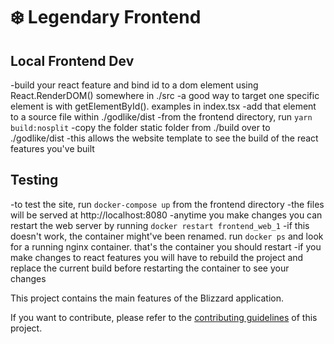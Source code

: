 # ❄️ Legendary Frontend

## Local Frontend Dev

-build your react feature and bind id to a dom element using React.RenderDOM() somewhere in ./src
  -a good way to target one specific element is with getElementById(). examples in index.tsx
  -add that element to a source file within ./godlike/dist
-from the frontend directory, run ```yarn build:nosplit```
-copy the folder static folder from ./build over to ./godlike/dist
  -this allows the website template to see the build of the react features you've built

## Testing

-to test the site, run ```docker-compose up``` from the frontend directory
  -the files will be served at http://localhost:8080
-anytime you make changes you can restart the web server by running ```docker restart frontend_web_1```
  -if this doesn't work, the container might've been renamed. run ```docker ps``` and look for a running nginx container. that's the container you should restart
  -if you make changes to react features you will have to rebuild the project and replace the current build before restarting the container to see your changes

This project contains the main features of the Blizzard application.

If you want to contribute, please refer to the [contributing guidelines](./CONTRIBUTING.md) of this project.
